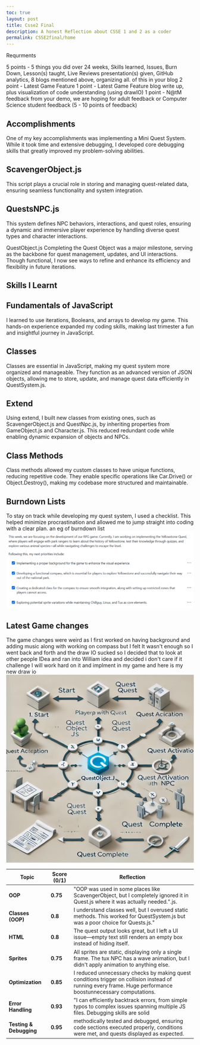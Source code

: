 ```yaml
---
toc: true
layout: post
title: Csse2 Final
description: A honest Reflection about CSSE 1 and 2 as a coder
permalink: CSSE2final/home
---
```


Requrments

5 points - 5 things you did over 24 weeks, Skills learned, Issues, Burn Down, Lesson(s) taught, Live Reviews presentation(s) given, GitHub analytics, 8 blogs mentioned above, organizing all. of this in your blog
2 point - Latest Game Feature
1 point - Latest Game Feature blog write up, plus visualization of code understanding (using drawIO)
1 point -  N@tM feedback from your demo, we are hoping for adult feedback or Computer Science student feedback (5 - 10 points of feedback)


## Accomplishments
One of my key accomplishments was implementing a Mini Quest System. While it took time and extensive debugging, I developed core debugging skills that greatly improved my problem-solving abilities. 

## ScavengerObject.js
This script plays a crucial role in storing and managing quest-related data, ensuring seamless functionality and system integration.

## QuestsNPC.js
This system defines NPC behaviors, interactions, and quest roles, ensuring a dynamic and immersive player experience by handling diverse quest types and character interactions.

QuestObject.js
Completing the Quest Object was a major milestone, serving as the backbone for quest management, updates, and UI interactions. Though functional, I now see ways to refine and enhance its efficiency and flexibility in future iterations.


## Skills I Learnt

## Fundamentals of JavaScript
I learned to use iterations, Booleans, and arrays to develop my game. This hands-on experience expanded my coding skills, making last trimester a fun and insightful journey in JavaScript.


## Classes
Classes are essential in JavaScript, making my quest system more organized and manageable. They function as an advanced version of JSON objects, allowing me to store, update, and manage quest data efficiently in QuestSystem.js.

## Extend
Using extend, I built new classes from existing ones, such as ScavengerObject.js and QuestNpc.js, by inheriting properties from GameObject.js and Character.js. This reduced redundant code while enabling dynamic expansion of objects and NPCs.

## Class Methods
Class methods allowed my custom classes to have unique functions, reducing repetitive code. They enable specific operations like Car.Drive() or Object.Destroy(), making my codebase more structured and maintainable.

## Burndown Lists
To stay on track while developing my quest system, I used a checklist. This helped minimize procrastination and allowed me to jump straight into coding with a clear plan.
an eg of burndown list ![burndowneg.png](image-9.png)

## Latest Game changes

The game changes were weird as I first worked on having background and adding music along with working on compass but I felt It wasn't enough so I went back and forth and the draw IO sucked so I decided that to look at other people IDea and ran into William idea and decided i don't care if it challenge I will work hard on it and implment in my game and here is my new draw io ![drawio](image-10.png)

| Topic                   | Score (0/1) | Reflection  |
|-------------------------|------------|-------------|
| **OOP**                | **0.75**    | "OOP was used in some places like ScavengerObject, but I completely ignored it in Quest.js where it was actually needed.".js. |
| **Classes (OOP)**       | **0.8**     | I understand classes well, but I overused static methods. This worked for QuestSystem.js but was a poor choice for Quests.js." |
| **HTML**               | **0.8**    | The quest output looks great, but I left a UI issue—empty text still renders an empty box instead of hiding itself. |
| **Sprites**            | **0.75**     | All sprites are static, displaying only a single frame. The tux NPC has a wave animation, but I didn't apply animation to anything else. |
| **Optimization**       | **0.85**     | I reduced unnecessary checks by making quest conditions trigger on collision instead of running every frame. Huge performance boostunnecessary computations. |
| **Error Handling**     | **0.93**     | "I can efficiently backtrack errors, from simple typos to complex issues spanning multiple JS files. Debugging skills are solid |
| **Testing & Debugging** | **0.95**     |  methodically tested and debugged, ensuring code sections executed properly, conditions were met, and quests displayed as expected. |
